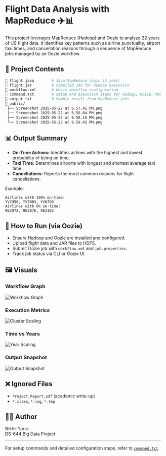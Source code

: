 # Flight Data Analysis with MapReduce ✈️📊

This project leverages MapReduce (Hadoop) and Oozie to analyze 22 years of US flight data. It identifies key patterns such as airline punctuality, airport taxi times, and cancellation reasons through a sequence of MapReduce jobs managed by an Oozie workflow.

## 📁 Project Contents

```bash
📄 flight.java        # Java MapReduce logic (3 jobs)
📄 flight.jar         # Compiled JAR for Hadoop execution
📄 workflow.xml       # Oozie workflow configuration
📄 command.txt        # Setup and execution steps for Hadoop, Oozie, MySQL
📄 output.txt         # Sample result from MapReduce jobs
📁 public/
 ├── Screenshot 2025-05-22 at 6.57.41 PM.png
 ├── Screenshot 2025-05-22 at 6.58.04 PM.png
 ├── Screenshot 2025-05-22 at 6.58.16 PM.png
 └── Screenshot 2025-05-22 at 6.58.42 PM.png
```

## 📊 Output Summary

- **On-Time Airlines:** Identifies airlines with the highest and lowest probability of being on time.
- **Taxi Time:** Determines airports with longest and shortest average taxi time.
- **Cancellations:** Reports the most common reasons for flight cancellations.

Example:
```
Airlines with 100% on-time:
YV7958, YV7003, YV6790
Airlines with 0% on-time:
9E2072, 9E2076, 9E2102
```

## 🚀 How to Run (via Oozie)

- Ensure Hadoop and Oozie are installed and configured.
- Upload flight data and JAR files to HDFS.
- Submit Oozie job with `workflow.xml` and `job.properties`.
- Track job status via CLI or Oozie UI.

## 🖼️ Visuals

### Workflow Graph
![Workflow Graph](public/worflow.png)

### Execution Metrics
![Cluster Scaling](metrics.png)

### Time vs Years
![Year Scaling](timevsyear.png)

### Output Snapshot
![Output Snapshot](output.png)

## ❌ Ignored Files

- `Project_Report.pdf`  (academic write-up)
- `*.class`, `*.log`, `*.tmp`

## 👨‍💻 Author

Nikhil Yarra  
DS-644 Big Data Project

---

For setup commands and detailed configuration steps, refer to [`command.txt`](command.txt).
